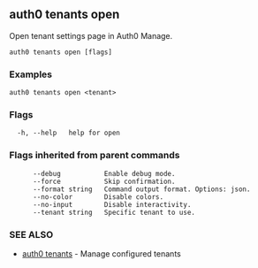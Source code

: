 ## auth0 tenants open

Open tenant settings page in Auth0 Manage.

```
auth0 tenants open [flags]
```

### Examples

```
auth0 tenants open <tenant>
```

### Flags

```
  -h, --help   help for open
```

### Flags inherited from parent commands

```
      --debug           Enable debug mode.
      --force           Skip confirmation.
      --format string   Command output format. Options: json.
      --no-color        Disable colors.
      --no-input        Disable interactivity.
      --tenant string   Specific tenant to use.
```

### SEE ALSO

* [auth0 tenants](auth0_tenants.md)	 - Manage configured tenants
